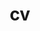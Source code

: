 ---
layout: default
permalink: /cv/
title: cv
nav: true
nav_order: 4
redirect_to: /assets/pdf/Jieyang_Wu_Resume_fa22.pdf
---